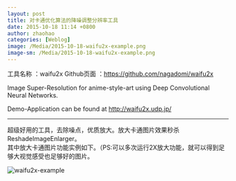```yaml
---
layout: post
title: 对卡通优化算法的降噪调整分辨率工具
date: 2015-10-18 11:14 +0800
author: zhaohao
categories: [Weblog]
image: /Media/2015-10-18-waifu2x-example.png
image-sm: /Media/2015-10-18-waifu2x-example.png
---
```

工具名称 ：waifu2x
Github页面 ：https://github.com/nagadomi/waifu2x

Image Super-Resolution for anime-style-art using Deep Convolutional Neural Networks.

Demo-Application can be found at http://waifu2x.udp.jp/

<hr />

超级好用的工具，去除噪点，优质放大。放大卡通图片效果秒杀ReshadeImageEnlarger。    
其中放大卡通图片功能实例如下。（PS:可以多次运行2X放大功能，就可以得到足够大视觉感受也足够好的图片。    

![waifu2x-example]({{site.cdnlink}}/Media/2015-10-18-waifu2x-example.png)
